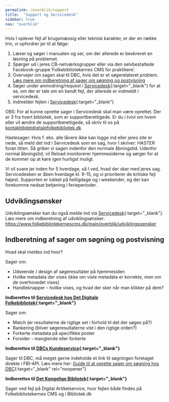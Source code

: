 ```yaml
---
permalink: /overblik/support
title:  "Support og Servicedesk"
sidebar: true
nav: "overblik"
---
```


Hvis I oplever fejl af brugsmæssig eller teknisk karakter, er der en række trin, vi opfordrer jer til at følge:  

1. Læser og søger i manualen og ser, om der allerede er beskrevet en løsning på problemet.  
2. Spørger ud i jeres CB-netværksgrupper eller via den selvbestaltede Facebook-gruppe ’Folkebibliotekernes CMS for praktikere’.
3. Overvejer om sagen skal til DBC, hvis det er et søgerelateret problem. [Læs mere om indberetning af sager om søgning og postvisning](https://www.folkebibliotekernescms.dk/main/overblik/support#indberetning-af-sager-om-s%C3%B8gning-og-postvisning)
5. Søger under anmodning/request i [Servicedesk](https://detdigitalefolkebibliotek.atlassian.net/servicedesk){:target="_blank"} for at se, om der er tale om en kendt fejl, der allerede er indmeldt i servicedesk. 
6. Indmelder fejlen i [Servicedesk](https://detdigitalefolkebibliotek.atlassian.net/servicedesk){:target="_blank"}

OBS: For at kunne oprette sager i Servicedesk skal man være oprettet. Der er 3 fra hvert bibliotek, som er supportberettigede. Er du i tvivl om hvem eller vil ændre de supportberettigede, så skriv til os på [kontakt@detdigitalefolkebibliotek.dk](mailto:kontakt@detdigitalefolkebibliotek.dk)

Hastesager: Hvis f. eks. alle lånere ikke kan logge ind eller jeres site er nede, så meld det ind i Servicedesk som en sag, hvor I skriver: HASTER foran titlen. Så griber vi sagen indenfor den normale åbningstid. Udenfor normal åbningstid, vil Reload monitorerer hjemmesiderne og sørger for at de kommer op at køre igen hurtigst muligt.

Vi vil svare jer inden for 5 hverdage, så I ved, hvad der sker med jeres sag. Servicedesken er åben hverdage kl. 9-15, og vi prioriterer de kritiske fejl højest. 
Supporten er lukket på helligdage og i weekender, og der kan forekomme nedsat betjening i ferieperioder.


## Udviklingsønsker 
Udviklingsønsker kan du også melde ind via [Servicedesk](https://detdigitalefolkebibliotek.atlassian.net/servicedesk){:target="_blank"}. Læs mere om indberetning af udviklingsønsker: https://www.folkebibliotekernescms.dk/main/overblik/udviklingsoensker 

## Indberetning af sager om søgning og postvisning
Hvad skal meldes ind hvor?

Sager om: 
- Udseende / design af søgeresultater på hjemmesiden
- Hvilke metadata der vises (ikke om viste metadata er korrekte, men om de overhovedet 
vises)
- Handleknapper – hvilke vises, og hvad der sker når man klikker på dem?

**Indberettes til [Servicedesk hos Det Digitale Folkebibliotek](https://detdigitalefolkebibliotek.atlassian.net/servicedesk){:target="_blank"}**

Sager om: 
- Match (er resultaterne de rigtige set i forhold til det der søges på?)
- Rankering (bliver søgeresultaterne vist i den rigtige orden?)
- Forkerte metadata på specifikke poster
- Forsider - manglende eller forkerte

**Indberettes til [DBCs Kundeservice](https://kundeservice.dbc.dk/){:target="_blank"}**

Sager til DBC, må meget gerne indeholde et link til søgningen foretaget direkte i FBI-API. Læs mere her:
[Guide til at oprette sager om søgning hos DBC](https://danskernesdigitalebibliotek.github.io/folkebibliotekernes_cms_manual/main/assets/files/sager-om-soegning-til-DBC.pdf){:target="_blank" rel="noopener"}

**Indberettes til [Det Kongelige Bibliotek](https://forbiblioteker.kb.dk/kontakt-og-information/kontakt){:target="_blank"}** 

Sager ved fejl på Digital Artikelservice, hvor fejlen både findes på Folkebibliotekernes CMS og i Bibliotek.dk
